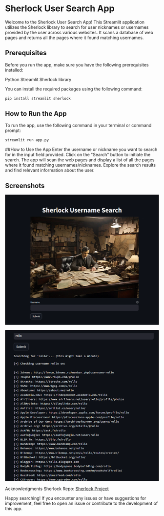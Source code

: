 # Sherlock User Search App
Welcome to the Sherlock User Search App! This Streamlit application utilizes the Sherlock library to search for user nicknames or usernames provided by the user across various websites. It scans a database of web pages and returns all the pages where it found matching usernames.

## Prerequisites
Before you run the app, make sure you have the following prerequisites installed:

Python
Streamlit
Sherlock library

You can install the required packages using the following command:
```python
pip install streamlit sherlock
```


## How to Run the App
To run the app, use the following command in your terminal or command prompt:
```python
streamlit run app.py
```
##How to Use the App
Enter the username or nickname you want to search for in the input field provided.
Click on the "Search" button to initiate the search.
The app will scan the web pages and display a list of all the pages where it found matching usernames/nicknames.
Explore the search results and find relevant information about the user.
## Screenshots

![Preview](img/preview.png)

![Results](img/results.png)

Acknowledgments
Sherlock Repo: [Sherlock Project](https://github.com/sherlock-project/sherlock)

Happy searching! If you encounter any issues or have suggestions for improvement, feel free to open an issue or contribute to the development of this app.
